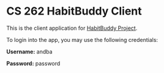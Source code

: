 # CS 262 HabitBuddy Client
This is the client application for [HabitBuddy Project](https://github.com/calvin-cs262-fall2020-teamH/habitbuddy-project).

To login into the app, you may use the following credentials:

**Username:** andba

**Password:** password
